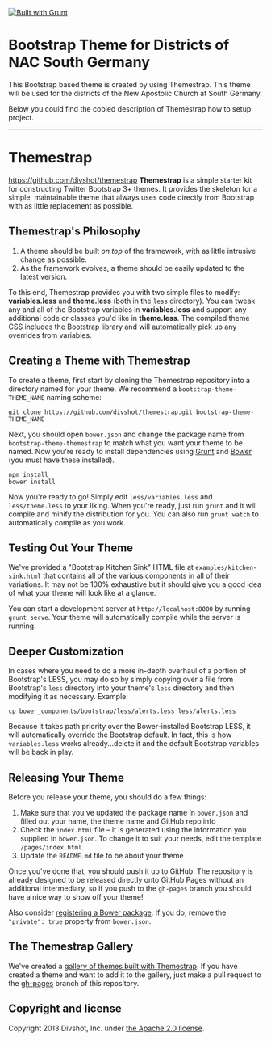 [![Built with Grunt](https://cdn.gruntjs.com/builtwith.png)](http://gruntjs.com/)


# Bootstrap Theme for Districts of NAC South Germany

This Bootstrap based theme is created by using Themestrap. 
This theme will be used for the districts of the New Apostolic Church at South Germany.

Below you could find the copied description of Themestrap how to setup project.

----

# Themestrap
https://github.com/divshot/themestrap
**Themestrap** is a simple starter kit for constructing Twitter Bootstrap 3+ themes. It provides the skeleton
for a simple, maintainable theme that always uses code directly from Bootstrap with as little replacement as
possible.

## Themestrap's Philosophy

1. A theme should be built *on top* of the framework, with as little intrusive change as possible.
2. As the framework evolves, a theme should be easily updated to the latest version.

To this end, Themestrap provides you with two simple files to modify: **variables.less**
and **theme.less** (both in the `less` directory). You can tweak any and all of the Bootstrap variables 
in **variables.less** and support any additional code or classes you'd like in **theme.less**. The compiled
theme CSS includes the Bootstrap library and will automatically pick up any overrides from variables.

## Creating a Theme with Themestrap

To create a theme, first start by cloning the Themestrap repository into a directory named for
your theme. We recommend a `bootstrap-theme-THEME_NAME` naming scheme:

    git clone https://github.com/divshot/themestrap.git bootstrap-theme-THEME_NAME
    
Next, you should open `bower.json` and change the package name from `bootstrap-theme-themestrap`
to match what you want your theme to be named. Now you're ready to install dependencies using
[Grunt](http://gruntjs.com) and [Bower](https://github.com/bower/bower) (you must have these
installed).

    npm install
    bower install
    
Now you're ready to go! Simply edit `less/variables.less` and `less/theme.less` to your liking.
When you're ready, just run `grunt` and it will compile and minify the distribution for you.
You can also run `grunt watch` to automatically compile as you work.

## Testing Out Your Theme

We've provided a "Bootstrap Kitchen Sink" HTML file at `examples/kitchen-sink.html` that contains
all of the various components in all of their variations. It may not be 100% exhaustive but it
should give you a good idea of what your theme will look like at a glance.

You can start a development server at `http://localhost:8000` by running `grunt serve`. Your theme will automatically compile while the server is running.

## Deeper Customization

In cases where you need to do a more in-depth overhaul of a portion of Bootstrap's LESS, you may do so by
simply copying over a file from Bootstrap's `less` directory into your theme's `less` directory and then
modifying it as necessary. Example:

    cp bower_components/bootstrap/less/alerts.less less/alerts.less

Because it takes path priority over the Bower-installed Bootstrap LESS, it will automatically override the 
Bootstrap default. In fact, this is how `variables.less` works already...delete it and the default Bootstrap
variables will be back in play.

## Releasing Your Theme

Before you release your theme, you should do a few things:

1. Make sure that you've updated the package name in `bower.json` and filled out your name, the theme name and GitHub repo info
2. Check the `index.html` file – it is generated using the information you supplied in `bower.json`.  To change it to suit your needs, edit the template `/pages/index.html`.
3. Update the `README.md` file to be about your theme

Once you've done that, you should push it up to GitHub. The repository
is already designed to be released directly onto GitHub Pages without an additional intermediary,
so if you push to the `gh-pages` branch you should have a nice way to show off your theme!

Also consider [registering a Bower package](https://github.com/bower/bower#registering-packages).
If you do, remove the `"private": true` property from `bower.json`.

## The Themestrap Gallery

We've created a [gallery of themes built with Themestrap](http://code.divshot.com/themestrap). If you
have created a theme and want to add it to the gallery, just make a pull request to the [gh-pages](https://github.com/divshot/themestrap/tree/gh-pages)
branch of this repository.

## Copyright and license

Copyright 2013 Divshot, Inc. under [the Apache 2.0 license](LICENSE).
